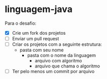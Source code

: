# linguagem-java

Para o desafio:

- [x] Crie um fork dos projetos 
- [ ] Enviar um pull request
- [ ] Criar os projetos com a seguinte estrutura:
    - pasta com seu nome
        - pasta com o nome da linguagem
          - arquivo com algoritmo
          - arquivo que chama o algoritmo
- [ ] Ter pelo menos um commit por arquivo
